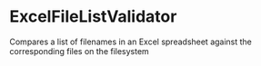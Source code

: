 # ExcelFileListValidator
Compares a list of filenames in an Excel spreadsheet against the corresponding files on the filesystem
